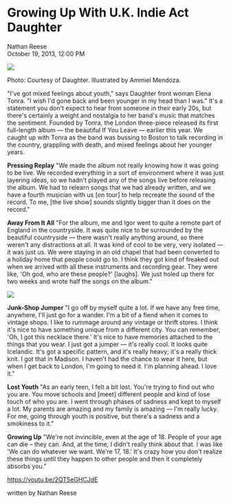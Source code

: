 # Growing Up With U.K. Indie Act Daughter
Nathan Reese \
October 19, 2013, 12:00 PM

<img src="/Images/">

Photo: Courtesy of Daughter. Illustrated by Ammiel Mendoza.

"I've got mixed feelings about youth," says Daughter front woman Elena Tonra. "I wish I'd gone back and been younger in my head than I was." It's a statement you don't expect to hear from someone in their early 20s, but there's certainly a weight and nostalgia to her band's music that matches the sentiment. Founded by Tonra, the London three-piece released its first full-length album — the beautiful If You Leave — earlier this year. We caught up with Tonra as the band was bussing to Boston to talk recording in the country, grappling with death, and mixed feelings about her younger years.

**Pressing Replay**
"We made the album not really knowing how it was going to be live. We recorded everything in a sort of environment where it was just layering ideas, so we hadn't played any of the songs live before releasing the album. We had to relearn songs that we had already written, and we have a fourth musician with us [on tour] to help recreate the sound of the record. To me, [the live show] sounds slightly bigger than it does on the record."

**Away From It All**
"For the album, me and Igor went to quite a remote part of England in the countryside. It was quite nice to be surrounded by the beautiful countryside — there wasn't really anything around, so there weren't any distractions at all. It was kind of cool to be very, very isolated — it was just us. We were staying in an old chapel that had been converted to a holiday home that people could go to. I think they got kind of freaked out when we arrived with all these instruments and recording gear. They were like, 'Oh god, who are these people?' [laughs]. We just holed up there for two weeks and wrote half the songs on the album."

<img src="/Images/">

**Junk-Shop Jumper**
"I go off by myself quite a lot. If we have any free time, anywhere, I'll just go for a wander. I'm a bit of a fiend when it comes to vintage shops. I like to rummage around any vintage or thrift stores. I think it's nice to have something unique from a different city. You can remember, 'Oh, I got this necklace there.' It's nice to have memories attached to the things that you wear. I just got a jumper — it's really cool. It looks quite Icelandic. It's got a specific pattern, and it's really heavy; it's a really thick knit. I got that in Madison. I haven't had the chance to wear it here, but when I get back to London, I'm going to need it. I'm planning ahead. I love it."

**Lost Youth**
"As an early teen, I felt a bit lost. You're trying to find out who you are. You move schools and [meet] different people and kind of lose touch of who you are. I went through phases of sadness and kept to myself a lot. My parents are amazing and my family is amazing — I'm really lucky. For me, going through youth is positive, but there's a sadness and a smokiness to it."

**Growing Up**
"We're not invincible, even at the age of 18. People of your age can die – they can. And, at the time, I didn't really think about that. I was like 'We can do whatever we want. We're 17, 18.' It's crazy how you don't realize these things until they happen to other people and then it completely absorbs you."

https://youtu.be/2QT5eGHCJdE


written by Nathan Reese
